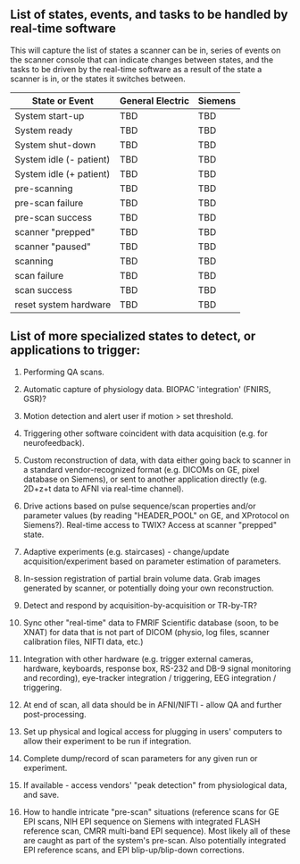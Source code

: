 
## List of states, events, and tasks to be handled by real-time software

This will capture the list of states a scanner can be in, series of events on
the scanner console that can indicate changes between states, and the tasks to
be driven by the real-time software as a result of the state a scanner is in,
or the states it switches between.

|     State or Event      |     General  Electric    |          Siemens         |
|-------------------------|--------------------------|--------------------------|
|    System start-up      |           TBD            |            TBD           |
|     System  ready       |           TBD            |            TBD           |
|    System shut-down     |           TBD            |            TBD           |
| System idle (- patient) |           TBD            |            TBD           |
| System idle (+ patient) |           TBD            |            TBD           |
|      pre-scanning       |           TBD            |            TBD           |
|    pre-scan failure     |           TBD            |            TBD           |
|    pre-scan success     |           TBD            |            TBD           |
|    scanner "prepped"    |           TBD            |            TBD           |
|     scanner "paused"    |           TBD            |            TBD           |
|        scanning         |           TBD            |            TBD           |
|      scan failure       |           TBD            |            TBD           |
|      scan success       |           TBD            |            TBD           |
|  reset system hardware  |           TBD            |            TBD           |



## List of more specialized states to detect, or applications to trigger:

1. Performing QA scans.

1. Automatic capture of physiology data. BIOPAC 'integration' (FNIRS, GSR)?

1. Motion detection and alert user if motion > set threshold.

1. Triggering other software coincident with data acquisition (e.g. for
   neurofeedback).

1. Custom reconstruction of data, with data either going back to scanner in a
   standard vendor-recognized format (e.g. DICOMs on GE, pixel database on
   Siemens), or sent to another application directly (e.g. 2D+z+t data to AFNI
   via real-time channel).

1. Drive actions based on pulse sequence/scan properties and/or parameter
   values (by reading "HEADER_POOL" on GE, and XProtocol on Siemens?).
   Real-time access to TWIX?  Access at scanner "prepped" state.

1. Adaptive experiments (e.g. staircases) - change/update acquisition/experiment
   based on parameter estimation of parameters.

1. In-session registration of partial brain volume data.  Grab images generated
   by scanner, or potentially doing your own reconstruction.

1. Detect and respond by acquisition-by-acquisition or TR-by-TR?

1. Sync other "real-time" data to FMRIF Scientific database (soon, to be XNAT)
   for data that is not part of DICOM (physio, log files, scanner calibration
   files, NIFTI data, etc.)

1. Integration with other hardware (e.g. trigger external cameras, hardware,
   keyboards, response box, RS-232 and DB-9 signal monitoring and recording),
   eye-tracker integration / triggering, EEG integration / triggering.

1. At end of scan, all data should be in AFNI/NIFTI - allow QA and further
   post-processing.

1. Set up physical and logical access for plugging in users' computers to
   allow their experiment to be run if integration.

1. Complete dump/record of scan parameters for any given run or experiment.

1. If available - access vendors' "peak detection" from physiological data,
   and save.

1. How to handle intricate "pre-scan" situations (reference scans for GE EPI
   scans, NIH EPI sequence on Siemens with integrated FLASH reference scan,
   CMRR multi-band EPI sequence).  Most likely all of these are caught as part
   of the system's pre-scan.  Also potentially integrated EPI reference scans,
   and EPI blip-up/blip-down corrections.

